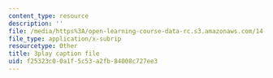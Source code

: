 ```yaml
---
content_type: resource
description: ''
file: /media/https%3A/open-learning-course-data-rc.s3.amazonaws.com/14-772-development-economics-macroeconomics-spring-2013/f25323c00a1f5c53a2fb84008c727ee3_Q0Ponv0DBXU.vtt
file_type: application/x-subrip
resourcetype: Other
title: 3play caption file
uid: f25323c0-0a1f-5c53-a2fb-84008c727ee3
---
```

